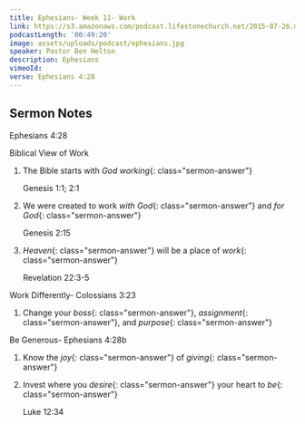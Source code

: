 ```yaml
---
title: Ephesians- Week 11- Work
link: https://s3.amazonaws.com/podcast.lifestonechurch.net/2015-07-26.mp3
podcastLength: '00:49:20'
image: assets/uploads/podcast/ephesians.jpg
speaker: Pastor Ben Helton
description: Ephesians
vimeoId:
verse: Ephesians 4:28
---
```


## Sermon Notes

Ephesians 4:28

Biblical View of Work

1. The Bible starts with *God working*{: class="sermon-answer"}

    Genesis 1:1; 2:1

1. We were created to work *with God*{: class="sermon-answer"} and *for God*{: class="sermon-answer"}

   Genesis 2:15

1. *Heaven*{: class="sermon-answer"} will be a place of *work*{: class="sermon-answer"}

   Revelation 22:3-5

Work Differently- Colossians 3:23

1. Change your *boss*{: class="sermon-answer"}, *assignment*{: class="sermon-answer"}, and *purpose*{: class="sermon-answer"}

Be Generous- Ephesians 4:28b

1. Know the *joy*{: class="sermon-answer"} of *giving*{: class="sermon-answer"}

1. Invest where you *desire*{: class="sermon-answer"} your heart to *be*{: class="sermon-answer"}

    Luke 12:34
